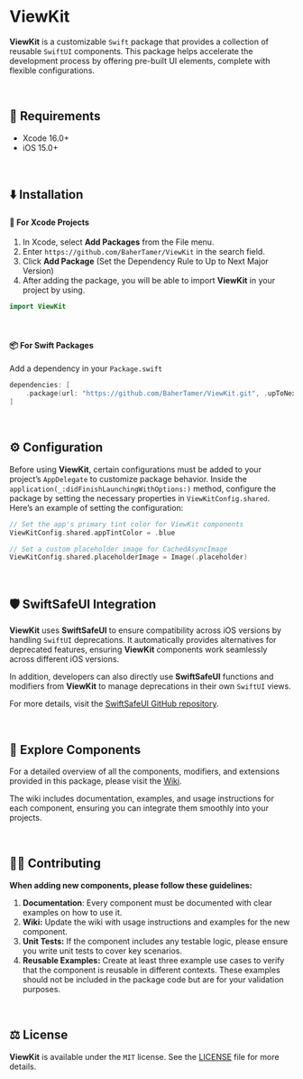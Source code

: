 # ViewKit
**ViewKit** is a customizable `Swift` package that provides a collection of reusable `SwiftUI` components. This package helps accelerate the development process by offering pre-built UI elements, complete with flexible configurations.

<br/>

## 📝 Requirements
- Xcode 16.0+
- iOS 15.0+

<br/>

## ⬇️ Installation
#### 🔨 For Xcode Projects
1. In Xcode, select **Add Packages** from the File menu.
2. Enter `https://github.com/BaherTamer/ViewKit` in the search field.
3. Click **Add Package** (Set the Dependency Rule to Up to Next Major Version)
4. After adding the package, you will be able to import **ViewKit** in your project by using.

``` swift
import ViewKit
```

<br/>

#### 📦 For Swift Packages
Add a dependency in your `Package.swift`

``` swift
dependencies: [
    .package(url: "https://github.com/BaherTamer/ViewKit.git", .upToNextMajor(from: "1.1.0"))
]
```

<br/>

## ⚙️ Configuration
Before using **ViewKit**, certain configurations must be added to your project’s `AppDelegate` to customize package behavior. Inside the `application(_:didFinishLaunchingWithOptions:)` method, configure the package by setting the necessary properties in `ViewKitConfig.shared`. Here’s an example of setting the configuration:

``` swift
// Set the app's primary tint color for ViewKit components
ViewKitConfig.shared.appTintColor = .blue

// Set a custom placeholder image for CachedAsyncImage
ViewKitConfig.shared.placeholderImage = Image(.placeholder)
```

<br/>

## 🛡️ SwiftSafeUI Integration

**ViewKit** uses **SwiftSafeUI** to ensure compatibility across iOS versions by handling `SwiftUI` deprecations. It automatically provides alternatives for deprecated features, ensuring **ViewKit** components work seamlessly across different iOS versions.

In addition, developers can also directly use **SwiftSafeUI** functions and modifiers from **ViewKit** to manage deprecations in their own `SwiftUI` views.

For more details, visit the [SwiftSafeUI GitHub repository](https://github.com/BaherTamer/SwiftSafeUI).

<br/>

## 📜 Explore Components
For a detailed overview of all the components, modifiers, and extensions provided in this package, please visit the [Wiki](https://github.com/BaherTamer/ViewKit/wiki).

The wiki includes documentation, examples, and usage instructions for each component, ensuring you can integrate them smoothly into your projects.

<br/>

## 🧑‍💻 Contributing
**When adding new components, please follow these guidelines:**

1. **Documentation**: Every component must be documented with clear examples on how to use it.
2. **Wiki:** Update the wiki with usage instructions and examples for the new component.
3. **Unit Tests:** If the component includes any testable logic, please ensure you write unit tests to cover key scenarios.
4. **Reusable Examples:** Create at least three example use cases to verify that the component is reusable in different contexts. These examples should not be included in the package code but are for your validation purposes.

<br/>

## ⚖️ License
**ViewKit** is available under the `MIT` license. See the [LICENSE](LICENSE) file for more details.
